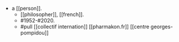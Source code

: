 - a [[person]].
  - [[philosopher]], [[french]].
  - #1952-#2020.
  - #pull [[collectif internation]] [[pharmakon.fr]] [[centre georges-pompidou]]

